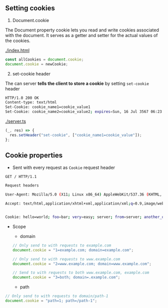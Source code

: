 ## Setting cookies

1. Document.cookie

The Document property cookie lets you read and write cookies associated with the document. It serves as a getter and setter for the actual values of the cookies.

[ ./index.html ](./index.html)

```js
const allCookies = document.cookie;
document.cookie = newCookie;
```

2. set-cookie header

The can server **tells the client to store a cookie** by setting `set-cookie` header

```sh
HTTP/1.0 200 OK
Content-type: text/html
Set-Cookie: cookie_name1=cookie_value1
Set-Cookie: cookie_name2=cookie_value2; expires=Sun, 16 Jul 3567 06:23:41 GMT
```

[./server.ts](./server.ts)

```ts
(_, res) => {
  res.setHeader("set-cookie", ["cookie_name1=cookie_value"]);
};
```

## Cookie properties

- Sent with every request as `Cookie` request header

```sh
GET / HTTP/1.1

Request headers

User-Agent: Mozilla/5.0 (X11; Linux x86_64) AppleWebKit/537.36 (KHTML, like Gecko) Chrome/81.0.4044.113 Safari/537.36

Accept: text/html,application/xhtml+xml,application/xml;q=0.9,image/webp,image/apng,*/*;q=0.8,application/signed-exchange;v=b3;q=0.9


Cookie: hello=world; foo=bar; very=easy; server; from=server; another_one=from_server
```

- Scope

  - domain

  ```js
  // Only send to with requests to example.com
  document.cookie = "1=example.com; domain=example.com";

  // Only send to with requests to www.example.com
  document.cookie = "2=www.example.com; domain=www.example.com";

  // Send to with requests to both www.example.com, example.com
  document.cookie = "3=both; domain=.example.com";
  ```

  - path

```js
// Only send to with requests to domain/path-1
document.cookie = "path=1; path=/path-1";
```

